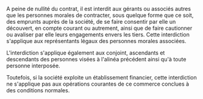 A peine de nullité du contrat, il est interdit aux gérants ou associés autres que les personnes morales de contracter, sous quelque forme que ce soit, des emprunts auprès de la société, de se faire consentir par elle un découvert, en compte courant ou autrement, ainsi que de faire cautionner ou avaliser par elle leurs engagements envers les tiers. Cette interdiction s'applique aux représentants légaux des personnes morales associées.

L'interdiction s'applique également aux conjoint, ascendants et descendants des personnes visées à l'alinéa précédent ainsi qu'à toute personne interposée.

Toutefois, si la société exploite un établissement financier, cette interdiction ne s'applique pas aux opérations courantes de ce commerce conclues à des conditions normales.
